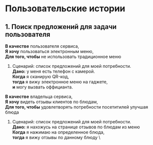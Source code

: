 # Пользовательские истории

## 1. Поиск предложений для задачи пользователя

**В качестве** пользователя сервиса, \
**Я хочу** пользоваться электронным меню, \
**Для того, чтобы** не использовать традиционное меню

1. Сценарий: список предложений для моей потребности. \
   **Дано:** у меня есть телефон с камерой. \
   **Когда** я сканирую QR-код, \
   **тогда** я вижу электронное меню на гаджете, \
   **и** могу вызвать оффицианта.

**В качестве** владельца сервиса, \
**Я хочу** видеть отзывы клиентов по блюдам, \
**Для того, чтобы** удовлетворять потребности посетитилей улучшая блюда

1. Сценарий: список предложений для моей потребности. \
   **Дано:** я нахожусь на странице отзывов по блюдам из меню\
   **Когда** я нажимаю на определенное блюда, \
   **тогда** я вижу отзывы по данному блюду  \

